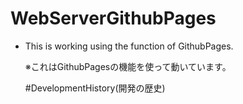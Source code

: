 # WebServerGithubPages
- This is working using the function of GithubPages. <p>
  ※これはGithubPagesの機能を使って動いています。</p>
#DevelopmentHistory(開発の歴史)
